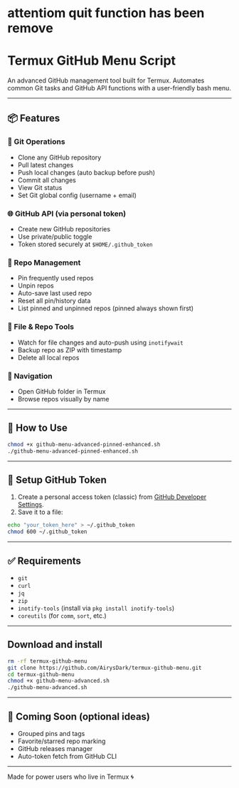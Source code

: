# attentiom quit function has been remove

# Termux GitHub Menu Script

An advanced GitHub management tool built for Termux. Automates common Git tasks and GitHub API functions with a user-friendly bash menu.

---

## 📦 Features

### 🔧 Git Operations
- Clone any GitHub repository
- Pull latest changes
- Push local changes (auto backup before push)
- Commit all changes
- View Git status
- Set Git global config (username + email)

### 🌐 GitHub API (via personal token)
- Create new GitHub repositories
- Use private/public toggle
- Token stored securely at `$HOME/.github_token`

### 📌 Repo Management
- Pin frequently used repos
- Unpin repos
- Auto-save last used repo
- Reset all pin/history data
- List pinned and unpinned repos (pinned always shown first)

### 📁 File & Repo Tools
- Watch for file changes and auto-push using `inotifywait`
- Backup repo as ZIP with timestamp
- Delete all local repos

### 📂 Navigation
- Open GitHub folder in Termux
- Browse repos visually by name

---

## 📜 How to Use

```bash
chmod +x github-menu-advanced-pinned-enhanced.sh
./github-menu-advanced-pinned-enhanced.sh
```

---

## 🔐 Setup GitHub Token

1. Create a personal access token (classic) from [GitHub Developer Settings](https://github.com/settings/tokens).
2. Save it to a file:

```bash
echo "your_token_here" > ~/.github_token
chmod 600 ~/.github_token
```

---

## ✅ Requirements

- `git`
- `curl`
- `jq`
- `zip`
- `inotify-tools` (install via `pkg install inotify-tools`)
- `coreutils` (for `comm`, `sort`, etc.)

---

## Download and install
```bash
rm -rf termux-github-menu
git clone https://github.com/AirysDark/termux-github-menu.git
cd termux-github-menu
chmod +x github-menu-advanced.sh
./github-menu-advanced.sh
```
---

## 🧪 Coming Soon (optional ideas)

- Grouped pins and tags
- Favorite/starred repo marking
- GitHub releases manager
- Auto-token fetch from GitHub CLI

---

Made for power users who live in Termux 🌀
